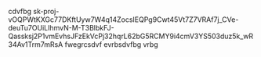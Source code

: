 cdvfbg
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
fwegrcsdvf
evrbsdvfbg
vrbg
